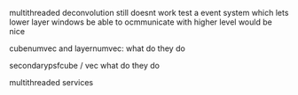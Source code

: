 
multithreaded deconvolution still doesnt work
test
a event system which lets lower layer windows be able to ocmmunicate with higher level would be nice


cubenumvec and layernumvec: what do they do

secondarypsfcube / vec what do they do

multithreaded services





